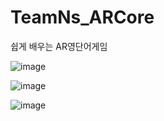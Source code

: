 # TeamNs_ARCore
쉽게 배우는 AR영단어게임

![image](https://github.com/minhyeok2487/TeamNs_ARCore/assets/76654360/af71affe-64b5-434b-b040-ef85c667cc5f)

![image](https://github.com/minhyeok2487/TeamNs_ARCore/assets/76654360/d67619e7-ffdc-4248-b6a9-da11c8da4084)

![image](https://github.com/minhyeok2487/TeamNs_ARCore/assets/76654360/a5e6de86-5ffb-4434-8f81-fe1295caa106)

